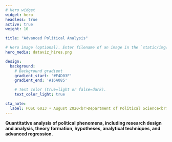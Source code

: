 ```yaml
---
# Hero widget
widget: hero
headless: true
active: true
weight: 10

title: "Advanced Political Analysis"

# Hero image (optional). Enter filename of an image in the `static/img/` folder.
hero_media: dataviz_hires.png

design:
  background:
    # Background gradient
    gradient_start: '#F4D03F'
    gradient_end: '#16A085'

    # Text color (true=light or false=dark).
    text_color_light: true

cta_note:
  label: POSC 6013 • August 2020<br>Department of Political Science<br>Arkansas State University
---
```


**Quantitative analysis of political phenomena, including research design and analysis, theory formation, hypotheses, analytical techniques, and advanced regression.**
